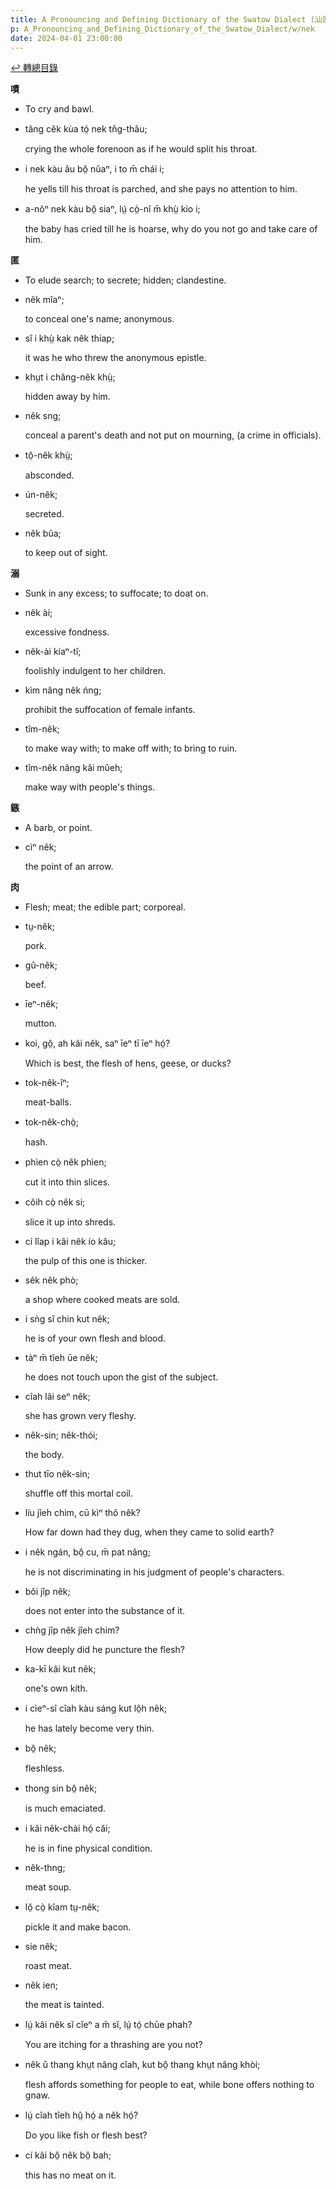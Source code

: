 ```yaml
---
title: A Pronouncing and Defining Dictionary of the Swatow Dialect (汕頭方言音義字典) / nek
p: A_Pronouncing_and_Defining_Dictionary_of_the_Swatow_Dialect/w/nek
date: 2024-04-01 23:00:00
---
```


[↩️ 轉總目錄](/A_Pronouncing_and_Defining_Dictionary_of_the_Swatow_Dialect)


**嘖**
- To cry and bawl.

- tâng cêk kùa tó̤ nek tn̂g-thâu;

  crying the whole forenoon as if he would split his throat.

- i nek kàu âu bô̤ nŭaⁿ, i to m̄ chái i;

  he yells till his throat is parched, and she pays no attention to him.

- a-nôⁿ nek kàu bô̤ siaⁿ, lṳ́ cò̤-nî m̄ khṳ̀ kio i;

  the baby has cried till he is hoarse, why do you not go and take care of him.

**匿**
- To elude search; to secrete; hidden; clandestine.

- nêk mîaⁿ;

  to conceal one's name; anonymous.

- sĭ i khṳ̀ kak nêk thiap;

  it was he who threw the anonymous epistle.

- khṳt i châng-nêk khṳ̀;

  hidden away by him.

- nêk sng;

  conceal a parent's death and not put on mourning, (a crime in officials).

- tô̤-nêk khṳ̀;

  absconded.

- ún-nêk;

  secreted.

- nêk bûa;

  to keep out of sight.

**溺**
- Sunk in any excess; to suffocate; to doat on.

- nêk ài;

  excessive fondness.

- nêk-ài kíaⁿ-tĭ;

  foolishly indulgent to her children.

- kìm nâng nêk ńng;

  prohibit the suffocation of female infants.

- tîm-nêk;

  to make way with; to make off with; to bring to ruin.

- tîm-nêk nâng kâi mûeh;

  make way with people's things.

**鏃**
- A barb, or point.

- cìⁿ nêk;

  the point of an arrow.

**肉**
- Flesh; meat; the edible part; corporeal.

- tṳ-nêk;

  pork.

- gû-nêk;

  beef.

- īeⁿ-nêk;

  mutton.

- koi, gô̤, ah kâi nêk, saⁿ īeⁿ tī īeⁿ hó̤?

  Which is best, the flesh of hens, geese, or ducks?

- tok-nêk-îⁿ;

  meat-balls.

- tok-nêk-chò̤;

  hash.

- phìen cò̤ nêk phìen;

  cut it into thin slices.

- côih cò̤ nêk si;

  slice it up into shreds.

- cí lîap i kâi nêk ío kău;

  the pulp of this one is thicker.

- sêk nêk phò;

  a shop where cooked meats are sold.

- i sǹg sĭ chin kut nêk;

  he is of your own flesh and blood.

- tàⁿ m̄ tîeh ūe nêk;

  he does not touch upon the gist of the subject.

- cîah lâi seⁿ nêk;

  she has grown very fleshy.

- nêk-sin; nêk-thói;

  the body.

- thut tīo nêk-sin;

  shuffle off this mortal coil.

- líu jîeh chim, cū kìⁿ thô nêk?

  How far down had they dug, when they came to solid earth?

- i nêk ngán, bô̤ cu, m̄ pat nâng;

  he is not discriminating in his judgment of people's characters.

- bŏi jîp nêk;

  does not enter into the substance of it.

- chǹg jîp nêk jîeh chim?

  How deeply did he puncture the flesh?

- ka-kī kâi kut nêk;

  one's own kith.

- i cìeⁿ-sî cîah kàu sáng kut lô̤h nêk;

  he has lately become very thin.

- bô̤ nêk;

  fleshless.

- thong sin bô̤ nêk;

  is much emaciated.

- i kâi nêk-chài hó̤ căi;

  he is in fine physical condition.

- nêk-thng;

  meat soup.

- lŏ̤ cò̤ kîam tṳ-nêk;

  pickle it and make bacon.

- sie nêk;

  roast meat.

- nêk ien;

  the meat is tainted.

- lṳ́ kâi nêk sĭ cĭeⁿ a m̄ sĭ, lṳ́ tó̤ chūe phah?

  You are itching for a thrashing are you not?

- nêk ŭ thang khṳt nâng cîah, kut bô̤ thang khṳt nâng khòi;

  flesh affords something for people to eat, while bone offers nothing to gnaw.

- lṳ́ cîah tîeh hṳ̂ hó̤ a nêk hó̤?

  Do you like fish or flesh best?

- cí kâi bô̤ nêk bô̤ bah;

  this has no meat on it.